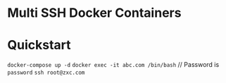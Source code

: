 # Multi SSH Docker Containers


# Quickstart
`docker-compose up -d`
`docker exec -it abc.com /bin/bash`
// Password is `password`
`ssh root@zxc.com`